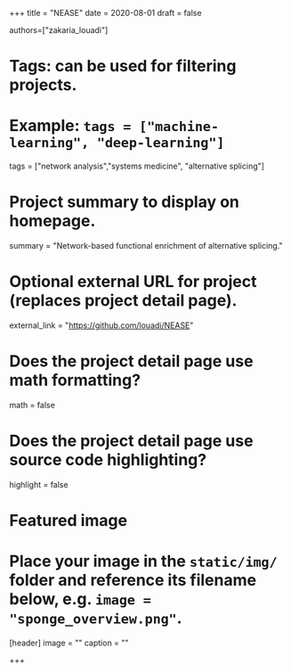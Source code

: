 +++
title = "NEASE"
date = 2020-08-01
draft = false

authors=["zakaria_louadi"]

# Tags: can be used for filtering projects.
# Example: `tags = ["machine-learning", "deep-learning"]`
tags = ["network analysis","systems medicine", "alternative splicing"]

# Project summary to display on homepage.
summary = "Network-based functional enrichment of alternative splicing."

# Optional external URL for project (replaces project detail page).
external_link = "https://github.com/louadi/NEASE"

# Does the project detail page use math formatting?
math = false

# Does the project detail page use source code highlighting?
highlight = false

# Featured image
# Place your image in the `static/img/` folder and reference its filename below, e.g. `image = "sponge_overview.png"`.
[header]
image = ""
caption = ""

+++
